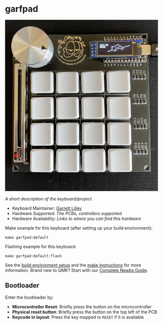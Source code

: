 # garfpad

![garfpad](/Documentation/Garfpad.jpg)

*A short description of the keyboard/project*

* Keyboard Maintainer: [Garrett Lilley](https://github.com/yogrrt)
* Hardware Supported: *The PCBs, controllers supported*
* Hardware Availability: *Links to where you can find this hardware*

Make example for this keyboard (after setting up your build environment):

    make garfpad:default

Flashing example for this keyboard:

    make garfpad:default:flash

See the [build environment setup](https://docs.qmk.fm/#/getting_started_build_tools) and the [make instructions](https://docs.qmk.fm/#/getting_started_make_guide) for more information. Brand new to QMK? Start with our [Complete Newbs Guide](https://docs.qmk.fm/#/newbs).

## Bootloader

Enter the bootloader by:

* **Microcontroller Reset**: Briefly press the button on the microcontroller
* **Physical reset button**: Briefly press the button on the top left of the PCB
* **Keycode in layout**: Press the key mapped to `RESET` if it is available
